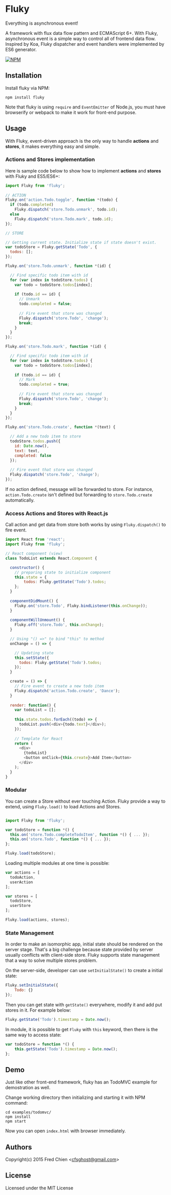 # Fluky

Everything is asynchronous event!

A framework with flux data flow pattern and ECMAScript 6+. With Fluky, asynchronous event is a simple way to control all of frontend data flow. Inspired by Koa, Fluky dispatcher and event handlers were implemented by ES6 generator.

[![NPM](https://nodei.co/npm/fluky.png)](https://nodei.co/npm/fluky/)

## Installation

Install fluky via NPM:
```
npm install fluky
```

Note that fluky is using `require` and `EventEmitter` of Node.js, you must have browserify or webpack to make it work for front-end purpose.

## Usage

With Fluky, event-driven approach is the only way to handle __actions__ and __stores__, it makes everything easy and simple.

### Actions and Stores implementation

Here is sample code below to show how to implement __actions__ and __stores__ with Fluky and ES5/ES6+:
```js
import Fluky from 'fluky';
  
// ACTION
Fluky.on('action.Todo.toggle', function *(todo) {
  if (todo.completed)
    Fluky.dispatch('store.Todo.unmark', todo.id);
  else
    Fluky.dispatch('store.Todo.mark', todo.id);
});

// STORE

// Getting current state. Initialize state if state doesn't exist.
var todoStore = Fluky.getState('Todo', {
  todos: [];
});

Fluky.on('store.Todo.unmark', function *(id) {

  // Find specific todo item with id
  for (var index in todoStore.todos) {
    var todo = todoStore.todos[index];
    
    if (todo.id == id) {
      // Unmark
      todo.completed = false;
      
      // Fire event that store was changed
      Fluky.dispatch('store.Todo', 'change');
      break;
    }
  }
});

Fluky.on('store.Todo.mark', function *(id) {

  // Find specific todo item with id
  for (var index in todoStore.todos) {
    var todo = todoStore.todos[index];
    
    if (todo.id == id) {
      // Mark
      todo.completed = true;
      
      // Fire event that store was changed
      Fluky.dispatch('store.Todo', 'change');
      break;
    }
  }
});

Fluky.on('store.Todo.create', function *(text) {

  // Add a new todo item to store
  todoStore.todos.push({
    id: Date.now(),
    text: text,
    completed: false
  });
  
  // Fire event that store was changed
  Fluky.dispatch('store.Todo', 'change');
});

```

If no action defined, message will be forwarded to store. For instance, `action.Todo.create` isn't defined but forwarding to `store.Todo.create` automatically.

### Access Actions and Stores with React.js

Call action and get data from store both works by using `Fluky.dispatch()` to fire event. 

```js
import React from 'react';
import Fluky from 'fluky';

// React component (view)
class TodoList extends React.Component {

  constructor() {
    // preparing state to initialize component
    this.state = {
		todos: Fluky.getState('Todo').todos;
	};
  }
  
  componentDidMount() {
    Fluky.on('store.Todo', Fluky.bindListener(this.onChange));
  }
  
  componentWillUnmount() {
    Fluky.off('store.Todo', this.onChange);
  }

  // Using "() =>" to bind "this" to method
  onChange = () => {

    // Updating state
    this.setState({
      todos: Fluky.getState('Todo').todos;
    });
  }

  create = () => {
    // Fire event to create a new todo item
    Fluky.dispatch('action.Todo.create', 'Dance');
  }
  
  render: function() {
    var todoList = [];
    
    this.state.todos.forEach((todo) => {
      todoList.push(<div>{todo.text}</div>);
    });
  
    // Template for React
    return (
      <div>
        {todoList}
        <button onClick={this.create}>Add Item</button>
      </div>
    );
  }
}
```

### Modular

You can create a Store without ever touching Action. Fluky provide a way to extend, using `Fluky.load()` to load Actions and Stores.

```js

import Fluky from 'fluky';

var todoStore = function *() {
  this.on('store.Todo.completeTodoItem', function *() { ... });
  this.on('store.Todo', function *() { ... });
};

Fluky.load(todoStore);
```

Loading multiple modules at one time is possible:
```js
var actions = [
  todoAction,
  userAction
];

var stores = [
  todoStore,
  userStore
];

Fluky.load(actions, stores);
```

### State Management

In order to make an isomorphic app, initial state should be rendered on the server stage. That's a big challenge because state provided by server usually conflicts with client-side store. Fluky supports state management that a way to solve multiple stores problem.

On the server-side, developer can use `setInitialState()` to create a initial state:
```js
Fluky.setInitialState({
	Todo: {}
});
```

Then you can get state with `getState()` everywhere, modify it and add put stores in it. For example below:
```js
Fluky.getState('Todo').timestamp = Date.now();
```

In module, it is possible to get `Fluky` with `this` keyword, then there is the same way to access state:
```js
var todoStore = function *() {
	this.getState('Todo').timestamp = Date.now();
};

```

## Demo

Just like other front-end framework, fluky has an TodoMVC example for demostration as well.

Change working directory then initializing and starting it with NPM command:
```
cd examples/todomvc/
npm install
npm start
```

Now you can open `index.html` with browser immediately.

## Authors

Copyright(c) 2015 Fred Chien <<cfsghost@gmail.com>>

## License

Licensed under the MIT License
